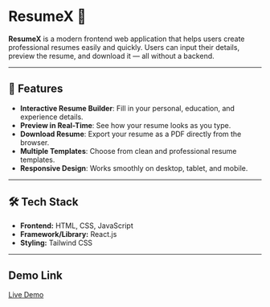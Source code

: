 # ResumeX 🎯

**ResumeX** is a modern frontend web application that helps users create professional resumes easily and quickly. Users can input their details, preview the resume, and download it — all without a backend.

---

## 🌟 Features

- **Interactive Resume Builder**: Fill in your personal, education, and experience details.
- **Preview in Real-Time**: See how your resume looks as you type.
- **Download Resume**: Export your resume as a PDF directly from the browser.
- **Multiple Templates**: Choose from clean and professional resume templates.
- **Responsive Design**: Works smoothly on desktop, tablet, and mobile.

---

## 🛠 Tech Stack

- **Frontend:** HTML, CSS, JavaScript
- **Framework/Library:** React.js
- **Styling:** Tailwind CSS

---

## Demo Link

[Live Demo]()
